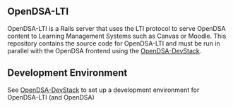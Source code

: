 ## OpenDSA-LTI

OpenDSA-LTI is a Rails server that uses the LTI protocol to serve OpenDSA content to Learning Management Systems such as Canvas or Moodle. This repository contains the source code for OpenDSA-LTI and must be run in parallel with the OpenDSA frontend using the [OpenDSA-DevStack](#development-environment).

## Development Environment

See [OpenDSA-DevStack](https://github.com/OpenDSA/OpenDSA-DevStack) to set up a development environment for OpenDSA-LTI (and OpenDSA)